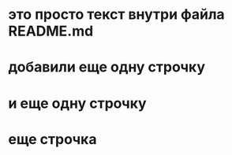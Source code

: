 # это просто текст внутри файла README.md
# добавили еще одну строчку
# и еще одну строчку
# еще строчка
